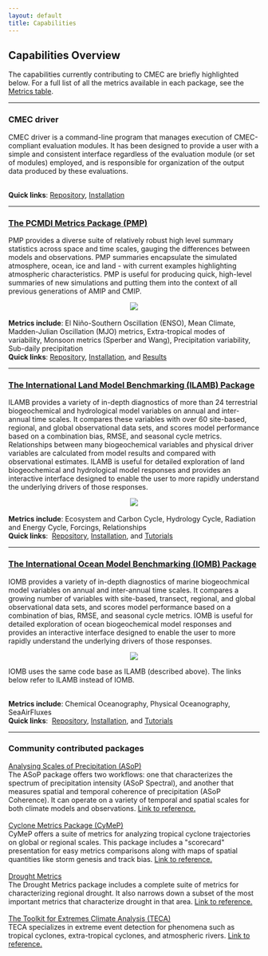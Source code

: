 ```yaml
---
layout: default
title: Capabilities
---
```


## Capabilities Overview

The capabilities currently contributing to CMEC are briefly highlighted below. For a full list of all the metrics available in each package, see the <a href="metrics.html">Metrics table</a>.

******
<!-- CMEC driver -->
<div class="span4 box">
<h3>
CMEC driver
</h3>
<p>
CMEC driver is a command-line program that manages execution of CMEC-compliant evaluation modules.  It has been designed to provide a user with a simple and consistent interface regardless of the evaluation module (or set of modules) employed, and is responsible for organization of the output data produced by these evaluations.
</p>
<br>
<strong>Quick links</strong>:
<a href="https://github.com/cmecmetrics/cmec-driver">Repository</a>, 
<a href="https://github.com/cmecmetrics/cmec-driver#installation">Installation</a>
</div>

******

<!-- PMP -->
<div class="span4 box">
<h3>
<a class="reference internal" href="pmp.html">The PCMDI Metrics Package (PMP)</a>
</h3>
<p>
PMP provides a diverse suite of relatively robust high level summary statistics
across space and time scales, gauging the differences between models and observations.
PMP summaries encapsulate the simulated atmosphere, ocean, ice and land - with
current examples highlighting atmospheric characteristics. PMP is useful for
producing quick, high-level summaries of new simulations and putting them into
the context of all previous generations of AMIP and CMIP.
</p>
<center>
<a border="0" href="pmp.html"><img src="{{site.baseurl}}/assets/images/pmp_cover_side_sm.png"></a>
</center>
<br>
<strong>Metrics include</strong>:
El Niño-Southern Oscillation (ENSO), Mean Climate, Madden-Julian Oscillation (MJO) metrics, Extra-tropical modes of variability, Monsoon metrics (Sperber and Wang), Precipitation variability, Sub-daily precipitation
<br>
<strong>Quick links</strong>:
<a href="https://github.com/PCMDI/pcmdi_metrics">Repository</a>, 
<a href="https://pcmdi.github.io/pcmdi_metrics/install.html">Installation</a>, and
<a href="results/physical.html">Results</a>
</div>

******

<!-- ILAMB -->
<a name="ILAMB"></a>
<div class="span4 box">
<h3>
<a class="reference internal" href="ilamb.html">The International Land
Model Benchmarking (ILAMB) Package</a>
</h3>
<p>
ILAMB provides a variety of in-depth diagnostics of more than 24
terrestrial biogeochemical and hydrological model variables on annual
and inter-annual time scales. It compares these variables with over
60 site-based, regional, and global observational data sets, and
scores model performance based on a combination bias, RMSE, and seasonal
cycle metrics. Relationships between many biogeochemical variables
and physical driver variables are calculated from model results and
compared with observational estimates. ILAMB is useful for detailed
exploration of land biogeochemical and hydrological model responses and
provides an interactive interface designed to enable the user to more
rapidly understand the underlying drivers of those responses.
</p>
<center>
<a border="0" href="ilamb.html"><img src="{{site.baseurl}}/assets/images/ilamb_biomass_sm.png"></a>
</center>
<br>
<strong>Metrics include</strong>: Ecosystem and Carbon Cycle, Hydrology Cycle, Radiation and Energy Cycle, Forcings, Relationships
<br>
<strong>Quick links</strong>:&nbsp;
<a href="https://github.com/rubisco-sfa/ILAMB">Repository</a>,
<a href="https://www.ilamb.org/doc/install.html">Installation</a>, and
<a href="https://www.ilamb.org/doc/tutorial.html">Tutorials</a>
</div>

******

<!-- IOMB -->
<a name="IOMB"></a>
<div class="span4 box">
<h3>
<a class="reference internal" href="iomb.html">The International Ocean Model
Benchmarking (IOMB) Package</a>
</h3>
<p>
IOMB provides a variety of in-depth diagnostics of marine biogeochmical
model variables on annual and inter-annual time scales. It compares a
growing number of variables with site-based, transect, regional, and
global observational data sets, and scores model performance based on a
combination of bias, RMSE, and seasonal cycle metrics. IOMB is useful
for detailed exploration of ocean biogeochemical model responses and
provides an interactive interface designed to enable the user to more
rapidly understand the underlying drivers of those responses.
</p>
<center>
<a border="0" href="iomb.html"><img src="{{site.baseurl}}/assets/images/iomb_temperature_sm.png"></a>
</center>
<p>IOMB uses the same code base as ILAMB (described above). The links below
refer to ILAMB instead of IOMB.</p>
<br>
<strong>Metrics include</strong>: Chemical Oceanography, Physical Oceanography, SeaAirFluxes
<br>
<strong>Quick links</strong>:&nbsp;
<a href="https://github.com/rubisco-sfa/ILAMB">Repository</a>,
<a href="https://www.ilamb.org/doc/install.html">Installation</a>, and
<a href="https://www.ilamb.org/doc/tutorial.html">Tutorials</a>
</div>

******

<!-- Community -->
<div class="span4 box">
<h3>
Community contributed packages
</h3>
<a href="https://github.com/nick-klingaman/ASoP">Analysing Scales of Precipitation (ASoP)</a>
<br>The ASoP package offers two workflows: one that characterizes the spectrum of precipitation intensity (ASoP Spectral), and another that measures spatial and temporal coherence of precipitation (ASoP Coherence). It can operate on a variety of temporal and spatial scales for both climate models and observations. <a href="https://gmd.copernicus.org/articles/10/57/2017/">Link to reference.</a>
<br><br>
<a href="https://github.com/zarzycki/cymep">Cyclone Metrics Package (CyMeP)</a>
<br>CyMeP offers a suite of metrics for analyzing tropical cyclone trajectories on global or regional scales. This package includes a "scorecard" presentation for easy metrics comparisons along with maps of spatial quantities like storm genesis and track bias. <a href="https://doi.org/10.1175/JAMC-D-20-0149.1">Link to reference.</a>
<br><br>
<a href="https://github.com/cmecmetrics/Drought_Metrics">Drought Metrics</a>
<br>The Drought Metrics package includes a complete suite of metrics for characterizing regional drought. It also narrows down a subset of the most important metrics that characterize drought in that area. <a href="https://doi.org/10.1175/JHM-D-20-0314.1">Link to reference.</a>
<br><br>
<a href="https://github.com/LBL-EESA/TECA">The Toolkit for Extremes Climate Analysis (TECA)</a>
<br>TECA specializes in extreme event detection for phenomena such as tropical cyclones, extra-tropical cyclones, and atmospheric rivers. <a href="https://doi.org/10.1016/j.procs.2012.04.093">Link to reference.</a>

